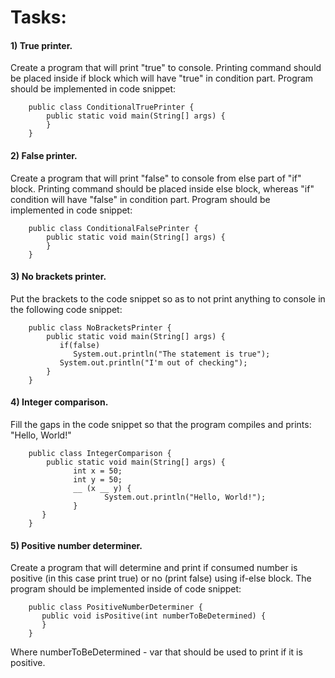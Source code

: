 # Tasks:

#### 1) True printer.

Create a program that will print "true" to console. Printing command should be placed inside if block
which will have "true" in condition part. Program should be implemented in code snippet:

        public class ConditionalTruePrinter {
            public static void main(String[] args) {
            }
        }

#### 2) False printer.

Create a program that will print "false" to console from else part of "if" block. Printing command
should be placed inside else block, whereas "if" condition will have "false" in condition part. Program should be
implemented in code snippet:

        public class ConditionalFalsePrinter {
            public static void main(String[] args) {
            }
        } 

#### 3) No brackets printer.

Put the brackets to the code snippet so as to not print anything to console in the following
code snippet:

        public class NoBracketsPrinter {
            public static void main(String[] args) {
               if(false) 
                  System.out.println("The statement is true");
               System.out.println("I'm out of checking");
            }
        }

#### 4) Integer comparison.

Fill the gaps in the code snippet so that the program compiles and prints: "Hello, World!"

        public class IntegerComparison {
            public static void main(String[] args) {
                  int x = 50;
                  int y = 50;
                  __ (x __ y) {
                         System.out.println("Hello, World!");
                  }
           }
        }

#### 5) Positive number determiner.

Create a program that will determine and print if consumed number is positive (in this
case print true) or no (print false) using if-else block. The program should be implemented inside of code snippet:

        public class PositiveNumberDeterminer {
           public void isPositive(int numberToBeDetermined) {
           }
        }

Where numberToBeDetermined - var that should be used to print if it is positive.
